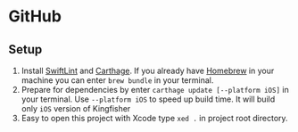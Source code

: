 # GitHub

## Setup

1. Install [SwiftLint](https://github.com/realm/SwiftLint) and [Carthage](https://github.com/Carthage/Carthage). If you already have [Homebrew](https://brew.sh) in your machine you can enter `brew bundle` in your terminal.
1. Prepare for dependencies by enter `carthage update [--platform iOS]` in your terminal. Use `--platform iOS` to speed up build time. It will build only `iOS` version of Kingfisher
1. Easy to open this project with Xcode type `xed .` in project root directory.

